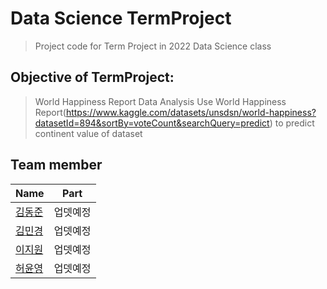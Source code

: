 # Data Science TermProject
> Project code for Term Project in 2022 Data Science class
## Objective of TermProject:
> World Happiness Report Data Analysis
> Use World Happiness Report(https://www.kaggle.com/datasets/unsdsn/world-happiness?datasetId=894&sortBy=voteCount&searchQuery=predict) to predict continent value of dataset

## Team member 
|Name     |  Part   | 
|---------|-----------------|
|[김동준](https://github.com/Kim-Dong-Jun99)| 업뎃예정        |
|[김민경](https://github.com/minkyung73) |     업뎃예정    |
|[이지원](https://github.com/) |     업뎃예정    |
|[허윤영](https://github.com/) |    업뎃예정    |
